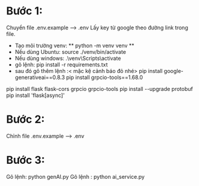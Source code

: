 # Bước 1:
Chuyển file .env.example --> .env
Lấy key từ google theo đường link trong file.
- Tạo môi trường venv:
  ** python -m venv venv **
- Nếu dùng Ubuntu: source ./venv/bin/activate
- Nếu dùng windows: .\venv\Scripts\activate
- gõ lệnh:
  pip install -r requirements.txt
- sau đó gõ thêm lệnh :< mặc kệ cảnh báo đỏ nhé>
  pip install google-generativeai==0.8.3
  pip install grpcio-tools==1.68.0

pip install flask flask-cors grpcio grpcio-tools
pip install --upgrade protobuf
pip install 'flask[async]'

# Bước 2:
Chỉnh file .env.example --> .env
# Bước 3:
Gõ lệnh: python genAI.py
Gõ lệnh : python ai_service.py




